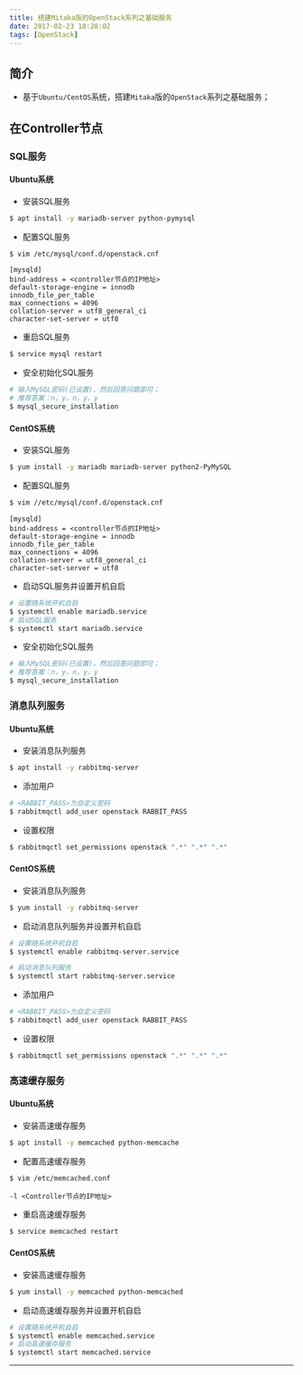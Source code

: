 ```yaml
---
title: 搭建Mitaka版的OpenStack系列之基础服务
date: 2017-02-23 18:28:02
tags: [OpenStack]
---
```


## 简介
+ 基于`Ubuntu/CentOS`系统，搭建`Mitaka`版的`OpenStack`系列之基础服务；

<!-- more -->

## 在Controller节点
### SQL服务
#### Ubuntu系统
+ 安装SQL服务

```bash
$ apt install -y mariadb-server python-pymysql
```

+ 配置SQL服务

```bash
$ vim /etc/mysql/conf.d/openstack.cnf
```

```text
[mysqld]
bind-address = <controller节点的IP地址>
default-storage-engine = innodb
innodb_file_per_table
max_connections = 4096
collation-server = utf8_general_ci
character-set-server = utf8
```

+ 重启SQL服务

```bash
$ service mysql restart
```
+ 安全初始化SQL服务

```bash
# 输入MySQL密码(已设置)，然后回答问题即可；
# 推荐答案：n，y，n，y，y
$ mysql_secure_installation
```
#### CentOS系统
+ 安装SQL服务

```bash
$ yum install -y mariadb mariadb-server python2-PyMySQL
```
+ 配置SQL服务

```bash
$ vim //etc/mysql/conf.d/openstack.cnf
```

```text
[mysqld]
bind-address = <controller节点的IP地址>
default-storage-engine = innodb
innodb_file_per_table
max_connections = 4096
collation-server = utf8_general_ci
character-set-server = utf8
```

+ 启动SQL服务并设置开机自启

```bash
# 设置随系统开机自启
$ systemctl enable mariadb.service
# 启动SQL服务
$ systemctl start mariadb.service
```
+ 安全初始化SQL服务

```bash
# 输入MySQL密码(已设置)，然后回答问题即可；
# 推荐答案：n，y，n，y，y
$ mysql_secure_installation
```

### 消息队列服务
#### Ubuntu系统
+ 安装消息队列服务

```bash
$ apt install -y rabbitmq-server
```
+ 添加用户

```bash
# <RABBIT_PASS>为自定义密码
$ rabbitmqctl add_user openstack RABBIT_PASS
```
+ 设置权限

```bash
$ rabbitmqctl set_permissions openstack ".*" ".*" ".*"
```
#### CentOS系统
+ 安装消息队列服务

```bash
$ yum install -y rabbitmq-server
```

+ 启动消息队列服务并设置开机自启

```bash
# 设置随系统开机自启
$ systemctl enable rabbitmq-server.service

# 启动消息队列服务
$ systemctl start rabbitmq-server.service
```
+ 添加用户

```bash
# <RABBIT_PASS>为自定义密码
$ rabbitmqctl add_user openstack RABBIT_PASS
```

+ 设置权限

```bash
$ rabbitmqctl set_permissions openstack ".*" ".*" ".*"
```

### 高速缓存服务
#### Ubuntu系统

+ 安装高速缓存服务

```bash
$ apt install -y memcached python-memcache
```

+ 配置高速缓存服务

```bash
$ vim /etc/memcached.conf
```

```text
-l <Controller节点的IP地址>
```

+ 重启高速缓存服务

```bash
$ service memcached restart
```

#### CentOS系统
+ 安装高速缓存服务

```bash
$ yum install -y memcached python-memcached
```

+ 启动高速缓存服务并设置开机自启

```bash
# 设置随系统开机自启
$ systemctl enable memcached.service
# 启动高速缓存服务
$ systemctl start memcached.service
```

***
